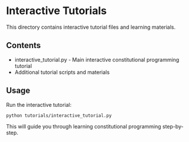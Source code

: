 # Interactive Tutorials

This directory contains interactive tutorial files and learning materials.

## Contents

- interactive_tutorial.py - Main interactive constitutional programming tutorial
- Additional tutorial scripts and materials

## Usage

Run the interactive tutorial:

```bash
python tutorials/interactive_tutorial.py
```

This will guide you through learning constitutional programming step-by-step.